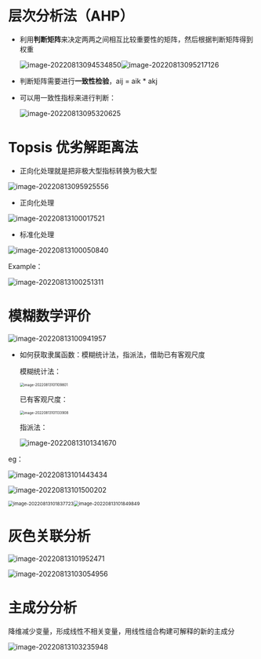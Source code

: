 # 层次分析法（AHP）

* 利用**判断矩阵**来决定两两之间相互比较重要性的矩阵，然后根据判断矩阵得到权重

  ![image-20220813094534850](笔记图片/image-20220813094534850.png)![image-20220813095217126](笔记图片/image-20220813095217126.png)

* 判断矩阵需要进行**一致性检验**，aij = aik * akj

* 可以用一致性指标来进行判断：

  ![image-20220813095320625](笔记图片/image-20220813095320625.png)

# Topsis 优劣解距离法

* 正向化处理就是把非极大型指标转换为极大型

![image-20220813095925556](笔记图片/image-20220813095925556.png)

* 正向化处理

![image-20220813100017521](笔记图片/image-20220813100017521.png)

* 标准化处理

![image-20220813100050840](笔记图片/image-20220813100050840.png)

Example：

![image-20220813100251311](笔记图片/image-20220813100251311.png)

# 模糊数学评价

![image-20220813100941957](笔记图片/image-20220813100941957.png)

* 如何获取隶属函数：模糊统计法，指派法，借助已有客观尺度

  模糊统计法：

  <img src="笔记图片/image-20220813101109801.png" alt="image-20220813101109801" style="zoom:50%;" />

  已有客观尺度：

  <img src="笔记图片/image-20220813101133908.png" alt="image-20220813101133908" style="zoom: 50%;" />

  指派法：

  ![image-20220813101341670](笔记图片/image-20220813101341670.png)

eg：

![image-20220813101443434](笔记图片/image-20220813101443434.png)

![image-20220813101500202](笔记图片/image-20220813101500202.png)

<img src="笔记图片/image-20220813101837723.png" alt="image-20220813101837723" style="zoom: 67%;" /><img src="笔记图片/image-20220813101849849.png" alt="image-20220813101849849" style="zoom: 67%;" />



# 灰色关联分析

![image-20220813101952471](笔记图片/image-20220813101952471.png)

![image-20220813103054956](笔记图片/image-20220813103054956.png)

# 主成分分析

降维减少变量，形成线性不相关变量，用线性组合构建可解释的新的主成分

![image-20220813103235948](笔记图片/image-20220813103235948.png)
